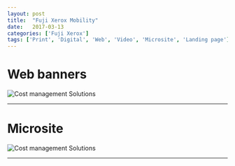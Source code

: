 ```yaml
---
layout: post
title:  "Fuji Xerox Mobility"
date:   2017-03-13
categories: ['Fuji Xerox']
tags: ['Print', 'Digital', 'Web', 'Video', 'Microsite', 'Landing page']
---
```


# Web banners
![Cost management Solutions](https://raw.githubusercontent.com/gbjack/gbjack.github.io/master/assets/images/mobility1.png)


---


# Microsite
![Cost management Solutions](https://raw.githubusercontent.com/gbjack/gbjack.github.io/master/assets/images/fxCostManagement2.png)


---
